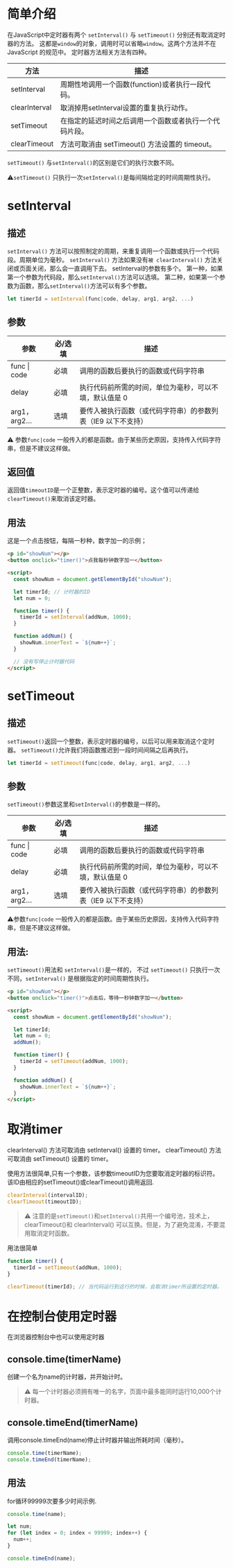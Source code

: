 # 简单介绍
在JavaScript中定时器有两个 `setInterval()` 与 `setTimeout()` 分别还有取消定时器的方法。
这都是`window`的对象，调用时可以省略`window`。这两个方法并不在 JavaScript 的规范中。
定时器方法相关方法有四种。

| **方法** | **描述** |
| --- | --- |
| setInterval | 周期性地调用一个函数(function)或者执行一段代码。 |
| clearInterval | 取消掉用setInterval设置的重复执行动作。 |
| setTimeout | 在指定的延迟时间之后调用一个函数或者执行一个代码片段。 |
| clearTimeout | 方法可取消由 setTimeout() 方法设置的 timeout。 |

`setTimeout()` 与`setInterval()`的区别是它们的执行次数不同。

⚠️`setTimeout()` 只执行一次`setInterval()`是每间隔给定的时间周期性执行。


# setInterval
## 描述
`setInterval()` 方法可以按照制定的周期，来重复调用一个函数或执行一个代码段。周期单位为毫秒。
`setInterval()` 方法如果没有`被 clearInterval()` 方法关闭或页面关闭，那么会一直调用下去。
setInterval的参数有多个。
第一种，如果第一个参数为代码段，那么`setInterval()`方法可以选填。
第二种，如果第一个参数为函数，那么`setInterval()`方法可以有多个参数。
```javascript
let timerId = setInterval(func|code, delay, arg1, arg2, ...)
```
## 参数
| 参数 | 必/选填 | 描述 |
| --- | --- | --- |
| func \| code | 必填 | 调用的函数后要执行的函数或代码字符串 |
| delay | 必填 | 执行代码前所需的时间，单位为毫秒，可以不填，默认值是 0 |
| arg1，arg2… | 选填 | 要传入被执行函数（或代码字符串）的参数列表（IE9 以下不支持） |

⚠️ 参数`func|code` 一般传入的都是函数。由于某些历史原因，支持传入代码字符串，但是不建议这样做。
## 返回值
返回值`timeoutID`是一个正整数，表示定时器的编号。这个值可以传递给`clearTimeout()`来取消该定时器。
## 用法
这是一个点击按钮，每隔一秒种，数字加一的示例；
```html
<p id="showNum"></p>
<button onclick="timer()">点我每秒钟数字加一</button>

<script>
  const showNum = document.getElementById("showNum");

  let timerId; // 计时器的ID
  let num = 0;

  function timer() {
    timerId = setInterval(addNum, 1000);
  }

  function addNum() {
    showNum.innerText = `${num++}`;
  }

  // 没有写停止计时器代码
</script>
```


# setTimeout
## 描述
`setTimeout()`返回一个整数，表示定时器的编号，以后可以用来取消这个定时器。
`setTimeout()`允许我们将函数推迟到一段时间间隔之后再执行。
```javascript
let timerId = setTimeout(func|code, delay, arg1, arg2, ...)
```
## 参数
`setTimeout()`参数这里和`setInterval()`的参数是一样的。

| 参数 | 必/选填 | 描述 |
| --- | --- | --- |
| func \| code | 必填 | 调用的函数后要执行的函数或代码字符串 |
| delay | 必填 | 执行代码前所需的时间，单位为毫秒，可以不填，默认值是 0 |
| arg1，arg2… | 选填 | 要传入被执行函数（或代码字符串）的参数列表（IE9 以下不支持） |

⚠️参数`func|code` 一般传入的都是函数。由于某些历史原因，支持传入代码字符串，但是不建议这样做。

## 用法:
`setTimeout()`用法和 `setInterval()`是一样的，
不过 `setTimeout()` 只执行一次不同，`setInterval()` 是根据指定的时间周期性执行。
```html
<p id="showNum"></p>
<button onclick="timer()">点击后，等待一秒钟数字加一</button>

<script>
  const showNum = document.getElementById("showNum");

  let timerId;
  let num = 0;
  addNum();

  function timer() {
    timerId = setTimeout(addNum, 1000);
  }

  function addNum() {
    showNum.innerText = `${num++}`;
  }
</script>
```


# 取消timer
clearInterval() 方法可取消由 setInterval() 设置的 timer。
clearTimeout() 方法可取消由 setTimeout() 设置的 timer。

使用方法很简单,只有一个参数，该参数timeoutID为您要取消定时器的标识符。
该ID由相应的setTimeout()或clearTimeout()调用返回.
```javascript
clearInterval(intervalID);
clearTimeout(timeoutID);
```
> ⚠️ 注意的是`setTimeout()`和`setInterval()`共用一个编号池，技术上，clearTimeout()和 clearInterval() 可以互换。但是，为了避免混淆，不要混用取消定时函数。

用法很简单
```javascript
function timer() {
  timerId = setTimeout(addNum, 1000);
}

clearTimeout(timerId); // 当代码运行到这行的时候，会取消timer所设置的定时器。
```
# 在控制台使用定时器
在浏览器控制台中也可以使用定时器
## console.time(timerName)
创建一个名为name的计时器，并开始计时。
> ⚠️ 每一个计时器必须拥有唯一的名字，页面中最多能同时运行10,000个计时器。

## console.timeEnd(timerName)
调用console.timeEnd(name)停止计时器并输出所耗时间（毫秒）。
```javascript
console.time(timerName);
console.timeEnd(timerName);
```
## 用法
for循环99999次要多少时间示例.
```javascript
console.time(name);

let num;
for (let index = 0; index < 99999; index++) {
  num++;
}

console.timeEnd(name);
```